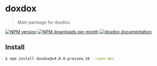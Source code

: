 # doxdox

> Main package for doxdox.

[![NPM version](https://img.shields.io/npm/v/doxdox?style=flat-square)](https://www.npmjs.org/package/doxdox)
[![NPM downloads per month](https://img.shields.io/npm/dm/doxdox?style=flat-square)](https://www.npmjs.org/package/doxdox)
[![doxdox documentation](https://img.shields.io/badge/doxdox-documentation-%23E85E95?style=flat-square)](https://doxdox.org)

## Install

```bash
$ npm install doxdox@v4.0.0-preview.16 --save-dev
```
